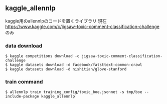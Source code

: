 ## kaggle_allennlp
kaggle用のallennlpのコードを置くライブラリ
現在 https://www.kaggle.com/c/jigsaw-toxic-comment-classification-challenge のみ

### data download
```
$ kaggle competitions download -c jigsaw-toxic-comment-classification-challenge
$ kaggle datasets download -d facebook/fatsttext-common-crawl
$ kaggle datasets download -d nishitian/glove-stanford
```

### train command
```
$ allennlp train training_config/toxic_boe.jsonnet -s tmp/boe --include-package kaggle_allennlp
```
